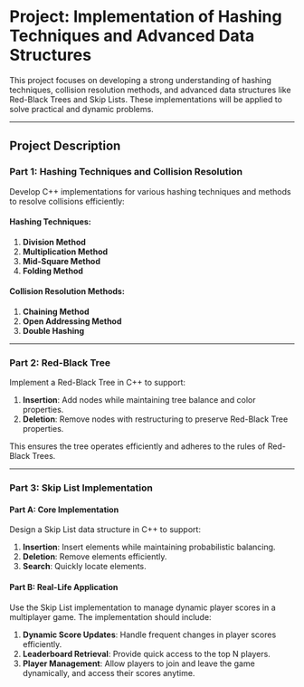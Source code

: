 # Project: Implementation of Hashing Techniques and Advanced Data Structures

This project focuses on developing a strong understanding of hashing techniques, collision resolution methods, and advanced data structures like Red-Black Trees and Skip Lists. These implementations will be applied to solve practical and dynamic problems.

---

## **Project Description**

### **Part 1: Hashing Techniques and Collision Resolution**
Develop C++ implementations for various hashing techniques and methods to resolve collisions efficiently:

#### **Hashing Techniques**:
1. **Division Method**  
2. **Multiplication Method**  
3. **Mid-Square Method**  
4. **Folding Method**

#### **Collision Resolution Methods**:
1. **Chaining Method**  
2. **Open Addressing Method**  
3. **Double Hashing**

---

### **Part 2: Red-Black Tree**
Implement a Red-Black Tree in C++ to support:
1. **Insertion**: Add nodes while maintaining tree balance and color properties.  
2. **Deletion**: Remove nodes with restructuring to preserve Red-Black Tree properties.

This ensures the tree operates efficiently and adheres to the rules of Red-Black Trees.

---

### **Part 3: Skip List Implementation**
#### **Part A: Core Implementation**
Design a Skip List data structure in C++ to support:
1. **Insertion**: Insert elements while maintaining probabilistic balancing.  
2. **Deletion**: Remove elements efficiently.  
3. **Search**: Quickly locate elements.

#### **Part B: Real-Life Application**
Use the Skip List implementation to manage dynamic player scores in a multiplayer game. The implementation should include:
1. **Dynamic Score Updates**: Handle frequent changes in player scores efficiently.  
2. **Leaderboard Retrieval**: Provide quick access to the top N players.  
3. **Player Management**: Allow players to join and leave the game dynamically, and access their scores anytime.
